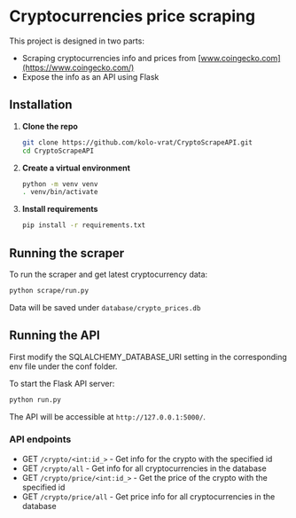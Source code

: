 # Cryptocurrencies price scraping

This project is designed in two parts:

 - Scraping cryptocurrencies info and prices from [www.coingecko.com](https://www.coingecko.com/)
 - Expose the info as an API using Flask

## Installation

1. **Clone the repo**
    ```bash
    git clone https://github.com/kolo-vrat/CryptoScrapeAPI.git
    cd CryptoScrapeAPI
    ```

2. **Create a virtual environment**
    ```bash
    python -m venv venv
    . venv/bin/activate 
    ```

3. **Install requirements**
    ```bash
    pip install -r requirements.txt
    ```

## Running the scraper

To run the scraper and get latest cryptocurrency data:
```bash
python scrape/run.py
```

Data will be saved under `database/crypto_prices.db`

## Running the API

First modify the SQLALCHEMY_DATABASE_URI setting in the corresponding env file under the conf folder.

To start the Flask API server:
```bash
python run.py
```
The API will be accessible at `http://127.0.0.1:5000/`.

### API endpoints

 - GET `/crypto/<int:id_>` - Get info for the crypto with the specified id
 - GET `/crypto/all` - Get info for all cryptocurrencies in the database
 - GET `/crypto/price/<int:id_>` - Get the price of the crypto with the specified id
 - GET `/crypto/price/all` - Get price info for all cryptocurrencies in the database
